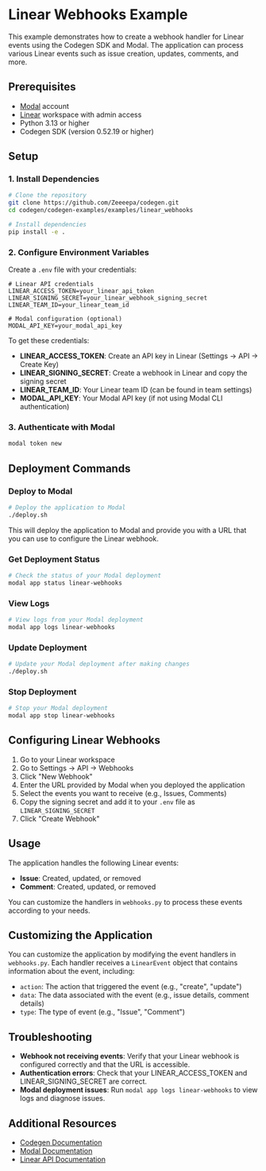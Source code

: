 # Linear Webhooks Example

This example demonstrates how to create a webhook handler for Linear events using the Codegen SDK and Modal. The application can process various Linear events such as issue creation, updates, comments, and more.

## Prerequisites

- [Modal](https://modal.com/) account
- [Linear](https://linear.app/) workspace with admin access
- Python 3.13 or higher
- Codegen SDK (version 0.52.19 or higher)

## Setup

### 1. Install Dependencies

```bash
# Clone the repository
git clone https://github.com/Zeeeepa/codegen.git
cd codegen/codegen-examples/examples/linear_webhooks

# Install dependencies
pip install -e .
```

### 2. Configure Environment Variables

Create a `.env` file with your credentials:

```
# Linear API credentials
LINEAR_ACCESS_TOKEN=your_linear_api_token
LINEAR_SIGNING_SECRET=your_linear_webhook_signing_secret
LINEAR_TEAM_ID=your_linear_team_id

# Modal configuration (optional)
MODAL_API_KEY=your_modal_api_key
```

To get these credentials:

- **LINEAR_ACCESS_TOKEN**: Create an API key in Linear (Settings → API → Create Key)
- **LINEAR_SIGNING_SECRET**: Create a webhook in Linear and copy the signing secret
- **LINEAR_TEAM_ID**: Your Linear team ID (can be found in team settings)
- **MODAL_API_KEY**: Your Modal API key (if not using Modal CLI authentication)

### 3. Authenticate with Modal

```bash
modal token new
```

## Deployment Commands

### Deploy to Modal

```bash
# Deploy the application to Modal
./deploy.sh
```

This will deploy the application to Modal and provide you with a URL that you can use to configure the Linear webhook.

### Get Deployment Status

```bash
# Check the status of your Modal deployment
modal app status linear-webhooks
```

### View Logs

```bash
# View logs from your Modal deployment
modal app logs linear-webhooks
```

### Update Deployment

```bash
# Update your Modal deployment after making changes
./deploy.sh
```

### Stop Deployment

```bash
# Stop your Modal deployment
modal app stop linear-webhooks
```

## Configuring Linear Webhooks

1. Go to your Linear workspace
2. Go to Settings → API → Webhooks
3. Click "New Webhook"
4. Enter the URL provided by Modal when you deployed the application
5. Select the events you want to receive (e.g., Issues, Comments)
6. Copy the signing secret and add it to your `.env` file as `LINEAR_SIGNING_SECRET`
7. Click "Create Webhook"

## Usage

The application handles the following Linear events:

- **Issue**: Created, updated, or removed
- **Comment**: Created, updated, or removed

You can customize the handlers in `webhooks.py` to process these events according to your needs.

## Customizing the Application

You can customize the application by modifying the event handlers in `webhooks.py`. Each handler receives a `LinearEvent` object that contains information about the event, including:

- `action`: The action that triggered the event (e.g., "create", "update")
- `data`: The data associated with the event (e.g., issue details, comment details)
- `type`: The type of event (e.g., "Issue", "Comment")

## Troubleshooting

- **Webhook not receiving events**: Verify that your Linear webhook is configured correctly and that the URL is accessible.
- **Authentication errors**: Check that your LINEAR_ACCESS_TOKEN and LINEAR_SIGNING_SECRET are correct.
- **Modal deployment issues**: Run `modal app logs linear-webhooks` to view logs and diagnose issues.

## Additional Resources

- [Codegen Documentation](https://docs.codegen.sh/)
- [Modal Documentation](https://modal.com/docs)
- [Linear API Documentation](https://developers.linear.app/docs/)

